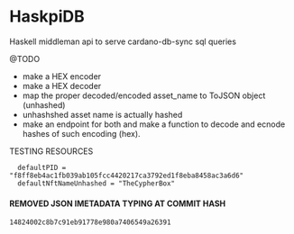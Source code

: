 # HaskpiDB
Haskell middleman api to serve cardano-db-sync sql queries

@TODO 
- make a HEX encoder
- make a HEX decoder
- map the proper decoded/encoded asset_name to ToJSON object (unhashed)
- unhashshed asset name is actually hashed
- make an endpoint for both and make a function to decode and ecnode hashes of such encoding (hex). 

TESTING RESOURCES
```
  defaultPID = "f8ff8eb4ac1fb039ab105fcc4420217ca3792ed1f8eba8458ac3a6d6"
  defaultNftNameUnhashed = "TheCypherBox" 
```

#### REMOVED JSON IMETADATA TYPING AT COMMIT HASH
`14824002c8b7c91eb91778e980a7406549a26391`